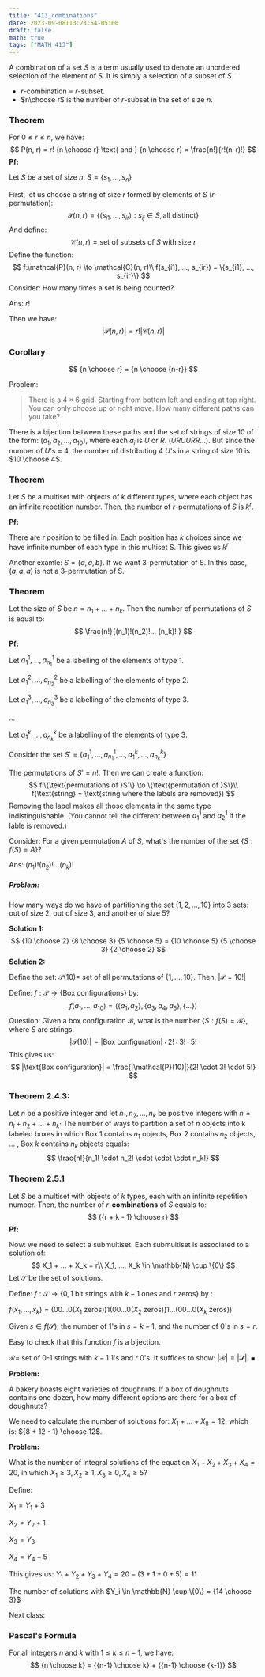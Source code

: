 ```yaml
---
title: "413_combinations"
date: 2023-09-08T13:23:54-05:00
draft: false
math: true
tags: ["MATH 413"]
---
```


A combination of a set $S$ is a term usually used to denote an unordered selection of the element of $S$. It is simply a selection of a subset of $S$.

- $r$-combination = $r$-subset. 
- $n\choose r$ is the number of $r$-subset in the set of size $n$. 

### Theorem

For $0 \leq r \leq n$, we have: 
$$
P(n, r) = r! {n \choose r} \text{ and } 
{n \choose r} = \frac{n!}{r!(n-r)!}
$$
**Pf:** 

Let $S$ be a set of size $n$. $S = \{s_1, ..., s_n\}$

First, let us choose a string of size $r$ formed by elements of $S$ ($r$-permutation):
$$
\mathcal{P}(n, r) = \{(s_{i1}, ..., s_{ir}): s_{ij} \in S, \text{all distinct}\}
$$
And define: 
$$
\mathcal{C}(n, r) = \text{set of subsets of }S \text{ with size }r
$$
Define the function: 
$$
f:\mathcal{P}(n, r) \to \mathcal{C}(n, r)\\
f(s_{i1}, ..., s_{ir}) = \{s_{i1}, ..., s_{ir}\}
$$
Consider: How many times a set is being counted? 

Ans: $r!$

Then we have: 
$$
|\mathcal{P}(n, r)| = r!|\mathcal{C}(n, r)|
$$


### Corollary

$$
{n \choose r} = {n \choose {n-r}}
$$



Problem: 

>  There is a $4 \times 6$ grid. Starting from bottom left and ending at top right. You can only choose up or right move. How many different paths can you take?

There is a bijection between these paths and the set of strings of size 10 of the form: $(a_1, a_2,..., a_{10})$, where each $a_i$ is $U$ or $R$.  ($URUURR...$). But since the number of $U$'s = 4, the number of distributing 4 $U$'s in a string of size 10 is $10 \choose 4$.



### Theorem

Let $S$ be a multiset with objects of $k$ different types, where each object has an infinite repetition number. Then, the number of $r$-permutations of $S$ is $k^r$.

**Pf:**

There are $r$ position to be filled in. Each position has $k$ choices since we have infinite number of each type in this multiset S. This gives us $k^r$

Another examle: $S = \{a, a, b\}$. If we want 3-permutation of S. In this case, $(a, a, a)$ is not a 3-permutation of S. 



### Theorem

Let the size of $S$ be $n = n_1 + ... + n_k$. Then the number of permutations of $S$ is equal to: 
$$
\frac{n!}{(n_1)!(n_2)!... (n_k)! }
$$
**Pf:**

Let $a_1^1, ..., a_{n_1}^1$ be a labelling of the elements of type 1.

Let $a_1^2, ..., a_{n_2}^2$ be a labelling of the elements of type 2.

Let $a_1^3, ..., a_{n_3}^3$ be a labelling of the elements of type 3.

...

Let $a_1^k, ..., a_{n_k}^k$ be a labelling of the elements of type 3.

Consider the set $S' = \{a_1^1, ..., a_{n_1}^1, ..., a_1^k, ..., a_{n_k}^k\}$

The permutations of $S' = n!$. Then we can create a function: 
$$
f:\{\text{permutations of }S'\} \to \{\text{permutation of }S\}\\
f(\text{string} = \text{string where the labels are removed})
$$
Removing the label makes all those elements in the same type indistinguishable. (You cannot tell the different between $a_1^1$ and $a_2^1$ if the lable is removed.)

Consider: For a given permutation $A$ of $S$, what's the number of the set $\{S: f(S) = A\}$? 

Ans: $(n_1)!(n_2)! ... (n_k)!$





##### Problem: 

How many ways do we have of partitioning the set $\{1, 2, ..., 10\}$ into 3 sets: out of size 2, out of size 3, and another of size 5?

**Solution 1:**
$$
{10 \choose 2} {8 \choose 3} {5 \choose 5} = 
{10 \choose 5} {5 \choose 3} {2 \choose 2}
$$
**Solution 2:**

Define the set: $\mathcal{P}(10) =$ set of all permutations of $\{1, ..., 10\}$. Then, $|\mathcal{P} = 10!|$

Define: $f: \mathcal{P} \to \{\text{Box configurations}\}$ by:
$$
f(a_1, ..., a_{10}) 
= \left( \{a_1, a_2\}, \{a_3, a_4, a_5\}, \{...\} \right)
$$
Question: Given a box configuration $\mathcal{B}$, what is the number $\{S:f(S) = \mathcal{B}\}$, where $S$ are strings. 
$$
|\mathcal{P}(10)| = |\text{Box configuration}| \cdot 2! \cdot 3! \cdot 5!
$$
This gives us: 
$$
|\text{Box configuration}| = \frac{|\mathcal{P}(10)|}{2! \cdot 3! \cdot 5!}
$$

### Theorem 2.4.3: 

Let $n$ be a positive integer and let $n_1, n_2, ... ,n_k$ be positive integers with $n = n_l + n_2 + ... + n_k$· The number of ways to partition a set of $n$ objects into k labeled boxes in which Box 1 contains $n_1$ objects, Box 2 contains $n_2$ objects, ... , Box $k$ contains $n_k$ objects equals:
$$
\frac{n!}{n_1! \cdot n_2! \cdot \cdot \cdot n_k!}
$$


### Theorem 2.5.1

Let $S$ be a multiset with objects of $k$ types, each with an infinite repetition number. Then, the number of $r$-**combinations** of $S$ equals to: 
$$
{{r + k - 1} \choose r}
$$
**Pf:**

Now: we need to select a submultiset. Each submultiset is associated to a solution of:
$$
X_1 + ... + X_k = r\\
X_1, ..., X_k \in \mathbb{N} \cup \{0\}
$$
Let $\mathcal{S}$ be the set of solutions.  

Define: $f: \mathcal{S} \to \{0, 1 \text{ bit strings with } k - 1 \text{ ones and }r \text{ zeros}\}$ by : 

$f(x_1, ..., x_k) = (00 ...0(X_1\text{ zeros})) 1 (00 ...0(X_2\text{ zeros})) 1 ... (00 ...0(X_k\text{ zeros}))$

Given $s \in f(\mathcal{S})$, the number of 1's in $s = k  - 1$, and the number of 0's in $s = r$.

Easy to check that this function $f$ is a bijection.

$\mathcal{R} =$ set of 0-1 strings with $k-1$ 1's and $r$ 0's. It suffices to show: $|\mathcal{R}| = |\mathcal{S}|$. $\blacksquare$



**Problem:**

A bakery boasts eight varieties of doughnuts. If a box of doughnuts contains one dozen, how many different options are there for a box of doughnuts?

We need to calculate the number of solutions for: $X_1 + ... + X_8 = 12$, which is: ${8 + 12 - 1} \choose 12$.



**Problem:**

What is the number of integral solutions of the equation $X_1 + X_2 + X_3 + X_4 = 20$, in which $X_1 \geq 3, X_2 \geq 1, X_3 \geq 0, X_4 \geq 5$?

Define:

$X_1 = Y_1 + 3$

$X_2 = Y_2 + 1$

$X_3 = Y_3$

$X_4 = Y_4 + 5$

This gives us: 
$Y_1 + Y_2 + Y_3 + Y_4 = 20 - (3 + 1 + 0 + 5) = 11$

The number of solutions with $Y_i \in \mathbb{N} \cup \{0\} = {14 \choose 3}$




Next class: 

### Pascal's Formula

For all integers $n$ and $k$ with $1 \leq k \leq n - 1$, we have: 
$$
{n \choose k} = {{n-1} \choose k} + {{n-1} \choose {k-1}}
$$

